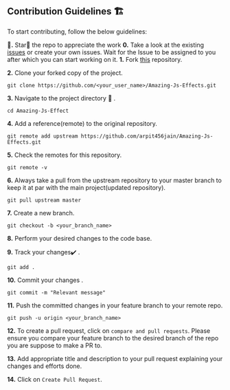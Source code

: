 ## Contribution Guidelines 🏗
To start contributing, follow the below guidelines: 

**🌟.** Star🌟 the repo to appreciate the work
**0.**  Take a look at the existing [issues](https://github.com/arpit456jain/Amazing-Js-Projects/issues) or create your own issues. Wait for the Issue to be assigned to you after which you can start working on it.
**1.**  Fork [this](https://github.com/arpit456jain/Amazing-Js-Projects) repository.

**2.**  Clone your forked copy of the project.

```
git clone https://github.com/<your_user_name>/Amazing-Js-Effects.git
```

**3.** Navigate to the project directory :file_folder: .

```
cd Amazing-Js-Effect
```

**4.** Add a reference(remote) to the original repository.

```
git remote add upstream https://github.com/arpit456jain/Amazing-Js-Effects.git
```

**5.** Check the remotes for this repository.

```
git remote -v
```

**6.** Always take a pull from the upstream repository to your master branch to keep it at par with the main project(updated repository).

```
git pull upstream master
```

**7.** Create a new branch.

```
git checkout -b <your_branch_name>
```

**8.** Perform your desired changes to the code base.


**9.** Track your changes:heavy_check_mark: .

```
git add . 
```

**10.** Commit your changes .

```
git commit -m "Relevant message"
```

**11.** Push the committed changes in your feature branch to your remote repo.

```
git push -u origin <your_branch_name>
```

**12.** To create a pull request, click on `compare and pull requests`. Please ensure you compare your feature branch to the desired branch of the repo you are suppose to make a PR to.

**13.** Add appropriate title and description to your pull request explaining your changes and efforts done.

**14.** Click on `Create Pull Request`.